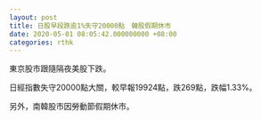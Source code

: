 ```yaml
---
layout: post
title: 日股早段跌逾1%失守20000點　韓股假期休市
date: 2020-05-01 08:05:42.000000000 +08:00
categories: rthk
---
```


東京股市跟隨隔夜美股下跌。

日經指數失守20000點大關，較早報19924點，跌269點，跌幅1.33%。

另外，南韓股市因勞動節假期休市。
